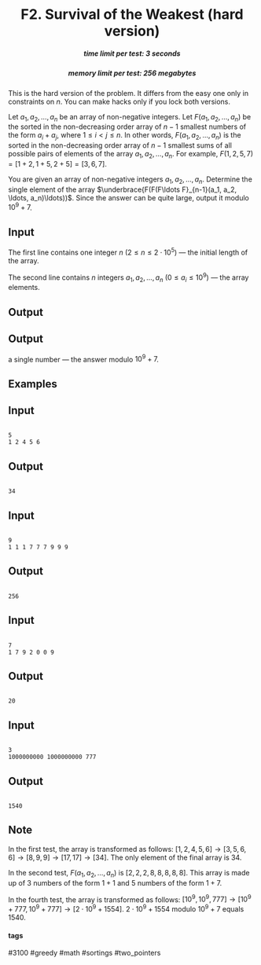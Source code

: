 <h1 style='text-align: center;'> F2. Survival of the Weakest (hard version)</h1>

<h5 style='text-align: center;'>time limit per test: 3 seconds</h5>
<h5 style='text-align: center;'>memory limit per test: 256 megabytes</h5>

This is the hard version of the problem. It differs from the easy one only in constraints on $n$. You can make hacks only if you lock both versions.

Let $a_1, a_2, \ldots, a_n$ be an array of non-negative integers. Let $F(a_1, a_2, \ldots, a_n)$ be the sorted in the non-decreasing order array of $n - 1$ smallest numbers of the form $a_i + a_j$, where $1 \le i < j \le n$. In other words, $F(a_1, a_2, \ldots, a_n)$ is the sorted in the non-decreasing order array of $n - 1$ smallest sums of all possible pairs of elements of the array $a_1, a_2, \ldots, a_n$. For example, $F(1, 2, 5, 7) = [1 + 2, 1 + 5, 2 + 5] = [3, 6, 7]$.

You are given an array of non-negative integers $a_1, a_2, \ldots, a_n$. Determine the single element of the array $\underbrace{F(F(F\ldots F}_{n-1}(a_1, a_2, \ldots, a_n)\ldots))$. Since the answer can be quite large, output it modulo $10^9+7$.

## Input

The first line contains one integer $n$ ($2 \le n \le 2 \cdot 10^5$) — the initial length of the array.

The second line contains $n$ integers $a_1, a_2, \ldots, a_n$ ($0 \le a_i \le 10^9$) — the array elements.

## Output

## Output

 a single number — the answer modulo $10^9 + 7$.

## Examples

## Input


```

5
1 2 4 5 6

```
## Output


```

34

```
## Input


```

9
1 1 1 7 7 7 9 9 9

```
## Output


```

256

```
## Input


```

7
1 7 9 2 0 0 9

```
## Output


```

20

```
## Input


```

3
1000000000 1000000000 777

```
## Output


```

1540

```
## Note

In the first test, the array is transformed as follows: $[1, 2, 4, 5, 6] \to [3, 5, 6, 6] \to [8, 9, 9] \to [17, 17] \to [34]$. The only element of the final array is $34$.

In the second test, $F(a_1, a_2, \ldots, a_n)$ is $[2, 2, 2, 8, 8, 8, 8, 8]$. This array is made up of $3$ numbers of the form $1 + 1$ and $5$ numbers of the form $1 + 7$. 

In the fourth test, the array is transformed as follows: $[10^9, 10^9, 777] \to [10^9+777, 10^9+777] \to [2 \cdot 10^9 + 1554]$. $2 \cdot 10^9 + 1554$ modulo $10^9+7$ equals $1540$.



#### tags 

#3100 #greedy #math #sortings #two_pointers 